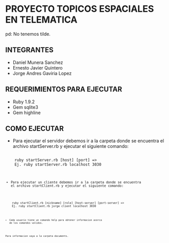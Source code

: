 PROYECTO TOPICOS ESPACIALES EN TELEMATICA
=========================================
pd: No tenemos tilde.

INTEGRANTES
-----------

* Daniel Munera Sanchez
* Ernesto Javier Quintero
* Jorge Andres Gaviria Lopez


REQUERIMIENTOS PARA EJECUTAR
----------------------------

* Ruby 1.9.2 
* Gem sqlite3
* Gem highline

COMO EJECUTAR
-------------

* Para ejecutar el servidor debemos ir a la carpeta donde se encuentra el archivo startServer.rb y ejecutar el siguiente comando:

<code>
	ruby startServer.rb [host] [port] => 
	Ej. ruby startServer.rb localhost 3030
<code>
	
* Para ejecutar un cliente debemos ir a la carpeta donde se encuentra el archivo startClient.rb y ejecutar el siguiente comando:

<code>
	ruby startClient.rb [nickname] [role] [host-server] [port-server] =>
	Ej. ruby startClient.rb jorge client localhost 3030
<code>

* Cada usuario tiene un comando help para obtener informacion acerca de los comandos validos.
	
Para informacion vaya a la carpeta documents.